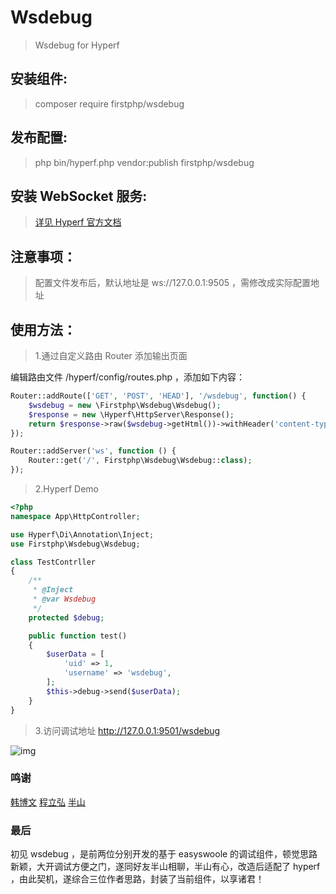 # Wsdebug
>Wsdebug for Hyperf

## 安装组件:
>composer require firstphp/wsdebug


## 发布配置:
>php bin/hyperf.php vendor:publish firstphp/wsdebug


## 安装 WebSocket 服务:
>[详见 Hyperf 官方文档](https://doc.hyperf.io/#/zh/websocket-server)


## 注意事项：
>配置文件发布后，默认地址是 ws://127.0.0.1:9505 ，需修改成实际配置地址


## 使用方法：
>1.通过自定义路由 Router 添加输出页面

编辑路由文件 /hyperf/config/routes.php ，添加如下内容：

```php
Router::addRoute(['GET', 'POST', 'HEAD'], '/wsdebug', function() {
    $wsdebug = new \Firstphp\Wsdebug\Wsdebug();
    $response = new \Hyperf\HttpServer\Response();
    return $response->raw($wsdebug->getHtml())->withHeader('content-type', 'text/html; charset=utf-8');
});

Router::addServer('ws', function () {
    Router::get('/', Firstphp\Wsdebug\Wsdebug::class);
});
```

>2.Hyperf Demo
```php
<?php
namespace App\HttpController;

use Hyperf\Di\Annotation\Inject;
use Firstphp\Wsdebug\Wsdebug;

class TestContrller 
{
    /**
     * @Inject
     * @var Wsdebug
     */
	protected $debug;

	public function test()
	{
		$userData = [
		    'uid' => 1,
		    'username' => 'wsdebug',
		];
		$this->debug->send($userData);
	}
}
```

>3.访问调试地址
http://127.0.0.1:9501/wsdebug

![img](http://static.firstphp.com/WSDEBUG-WX20191106-152056.png)

### 鸣谢
[韩博文](https://github.com/hanwenbo)
[程立弘](https://github.com/lsclh)
[半山](https://github.com/dwdcth)

### 最后
初见 wsdebug ，是前两位分别开发的基于 easyswoole 的调试组件，顿觉思路新颖，大开调试方便之门，遂同好友半山相聊，半山有心，改造后适配了 hyperf ，由此契机，遂综合三位作者思路，封装了当前组件，以享诸君！






